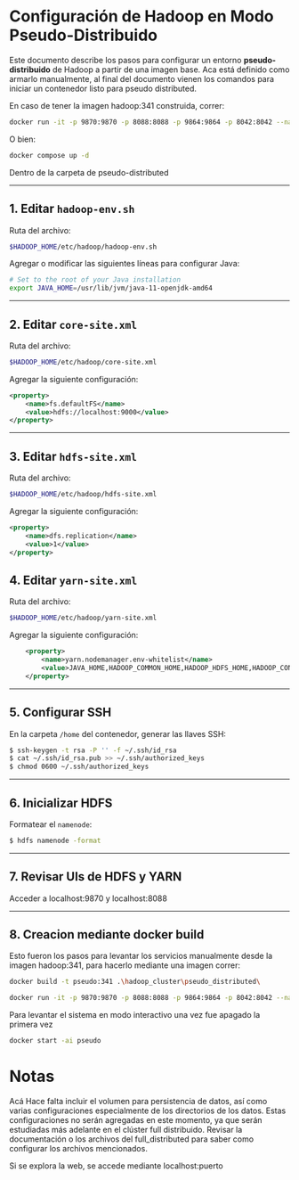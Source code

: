 # Configuración de Hadoop en Modo Pseudo-Distribuido

Este documento describe los pasos para configurar un entorno **pseudo-distribuido** de Hadoop a partir de una imagen base.
Aca está definido como armarlo manualmente, al final del documento vienen los comandos para iniciar un contenedor listo para pseudo distributed.

En caso de tener la imagen hadoop:341 construida, correr:

```bash
docker run -it -p 9870:9870 -p 8088:8088 -p 9864:9864 -p 8042:8042 --name pseudo-distributed pseudo:341
```

O bien:

```bash
docker compose up -d
```

Dentro de la carpeta de pseudo-distributed

---

## 1. Editar `hadoop-env.sh`

Ruta del archivo:

```bash
$HADOOP_HOME/etc/hadoop/hadoop-env.sh
```

Agregar o modificar las siguientes líneas para configurar Java:

```bash
# Set to the root of your Java installation
export JAVA_HOME=/usr/lib/jvm/java-11-openjdk-amd64
```

---

## 2. Editar `core-site.xml`

Ruta del archivo:

```bash
$HADOOP_HOME/etc/hadoop/core-site.xml
```

Agregar la siguiente configuración:

```xml
<property>
    <name>fs.defaultFS</name>
    <value>hdfs://localhost:9000</value>
</property>
```

---

## 3. Editar `hdfs-site.xml`

Ruta del archivo:

```bash
$HADOOP_HOME/etc/hadoop/hdfs-site.xml
```

Agregar la siguiente configuración:

```xml
<property>
    <name>dfs.replication</name>
    <value>1</value>
</property>
```

## 4. Editar `yarn-site.xml`

Ruta del archivo:

```bash
$HADOOP_HOME/etc/hadoop/yarn-site.xml
```

Agregar la siguiente configuración:

```xml
    <property>
        <name>yarn.nodemanager.env-whitelist</name>
        <value>JAVA_HOME,HADOOP_COMMON_HOME,HADOOP_HDFS_HOME,HADOOP_CONF_DIR,CLASSPATH_PREPEND_DISTCACHE,HADOOP_YARN_HOME,HADOOP_HOME,PATH,LANG,TZ,HADOOP_MAPRED_HOME</value>
    </property>
```

---

## 5. Configurar SSH

En la carpeta `/home` del contenedor, generar las llaves SSH:

```bash
$ ssh-keygen -t rsa -P '' -f ~/.ssh/id_rsa
$ cat ~/.ssh/id_rsa.pub >> ~/.ssh/authorized_keys
$ chmod 0600 ~/.ssh/authorized_keys
```

---

## 6. Inicializar HDFS

Formatear el `namenode`:

```bash
$ hdfs namenode -format
```

---

## 7. Revisar UIs de HDFS y YARN

Acceder a localhost:9870 y localhost:8088

---

## 8. Creacion mediante docker build

Esto fueron los pasos para levantar los servicios manualmente desde la imagen hadoop:341, para hacerlo mediante una imagen correr:

```bash
docker build -t pseudo:341 .\hadoop_cluster\pseudo_distributed\
```

```bash
docker run -it -p 9870:9870 -p 8088:8088 -p 9864:9864 -p 8042:8042 --name pseudo-distributed pseudo:341
```

Para levantar el sistema en modo interactivo una vez fue apagado la primera vez

```bash
docker start -ai pseudo
```

# Notas

Acá Hace falta incluir el volumen para persistencia de datos, así como varias configuraciones especialmente de los directorios de los datos. Estas configuraciones no serán agregadas en este momento, ya que serán estudiadas más adelante en el clúster full distribuido. Revisar la documentación o los archivos del full_distributed para saber como configurar los archivos mencionados.

Si se explora la web, se accede mediante localhost:puerto
